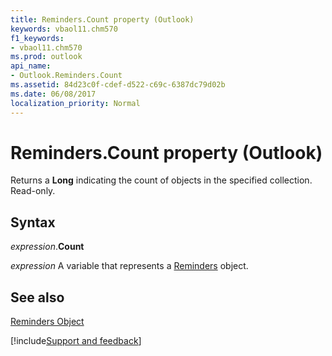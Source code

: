 ```yaml
---
title: Reminders.Count property (Outlook)
keywords: vbaol11.chm570
f1_keywords:
- vbaol11.chm570
ms.prod: outlook
api_name:
- Outlook.Reminders.Count
ms.assetid: 84d23c0f-cdef-d522-c69c-6387dc79d02b
ms.date: 06/08/2017
localization_priority: Normal
---
```



# Reminders.Count property (Outlook)

Returns a  **Long** indicating the count of objects in the specified collection. Read-only.


## Syntax

_expression_.**Count**

_expression_ A variable that represents a [Reminders](Outlook.Reminders.md) object.


## See also


[Reminders Object](Outlook.Reminders.md)

[!include[Support and feedback](~/includes/feedback-boilerplate.md)]